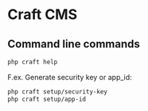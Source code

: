 # Craft CMS

## Command line commands

```sh
php craft help
```

F.ex. Generate security key or app_id:

```sh
php craft setup/security-key
php craft setup/app-id
```
